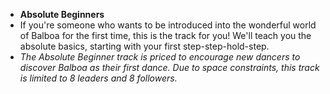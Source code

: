 * __Absolute Beginners__
* If you're someone who wants to be introduced into the wonderful world of Balboa for the first time, this is the track for you! We'll teach you the absolute basics, starting with your first step-step-hold-step.
* _The Absolute Beginner track is priced to encourage new dancers to discover Balboa as their first dance. Due to space constraints, this track is limited to 8 leaders and 8 followers._
